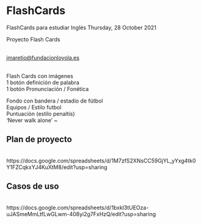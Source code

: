 # FlashCards
FlashCards para estudiar Inglés 
Thursday, 28 October 2021 

Proyecto Flash Cards<br><br>

jmaretio@fundacionloyola.es<br><br>

Flash Cards con imágenes <br>
1 botón definición de palabra <br>
1 botón Pronunciación / Fonética <br>

Fondo con bandera / estadio de fútbol <br>
Equipos / Estilo futbol <br>
Puntuación (estilo penaltis)<br>
‘Never walk alone’ ~<br>

<h2>Plan de proyecto</h2>
<br>https://docs.google.com/spreadsheets/d/1M7zfS2XNsCC59GjYL_yYxg4tk0Y1FZCqkxYJ4KuXtM8/edit?usp=sharing
<h2>Casos de uso</h2>
<br>https://docs.google.com/spreadsheets/d/1bxkl3tUEOza-uJASmeMmLtfLwGLwm-408yi2g7FxHzQ/edit?usp=sharing
